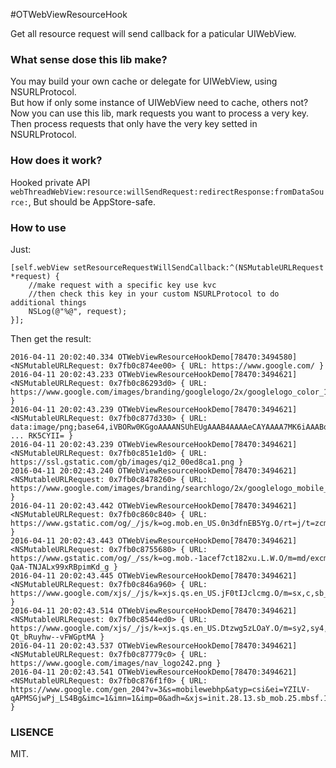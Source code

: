#OTWebViewResourceHook

Get all resource request will send callback for a paticular UIWebView.

### What sense dose this lib make?

You may build your own cache or delegate for UIWebView, using NSURLProtocol.  
But how if only some instance of UIWebView need to cache, others not?  
Now you can use this lib, mark requests you want to process a very key. Then process requests that only have the very key setted in NSURLProtocol.

### How does it work?

Hooked private API `webThreadWebView:resource:willSendRequest:redirectResponse:fromDataSource:`, But should be AppStore-safe.

### How to use

Just:  

```
[self.webView setResourceRequestWillSendCallback:^(NSMutableURLRequest *request) {
    //make request with a specific key use kvc
    //then check this key in your custom NSURLProtocol to do additional things
    NSLog(@"%@", request);
}];
```

Then get the result:  

```
2016-04-11 20:02:40.334 OTWebViewResourceHookDemo[78470:3494580] <NSMutableURLRequest: 0x7fb0c874ee00> { URL: https://www.google.com/ }
2016-04-11 20:02:43.233 OTWebViewResourceHookDemo[78470:3494621] <NSMutableURLRequest: 0x7fb0c86293d0> { URL: https://www.google.com/images/branding/googlelogo/2x/googlelogo_color_160x56dp.png }
2016-04-11 20:02:43.239 OTWebViewResourceHookDemo[78470:3494621] <NSMutableURLRequest: 0x7fb0c877d330> { URL: data:image/png;base64,iVBORw0KGgoAAAANSUhEUgAAAB4AAAAeCAYAAAA7MK6iAAABqUlEQVR42r3WzyvDcRzH8Y+vOHDkpBwpB46k3MwOfu0wLvgDyE ... RK5CYII= }
2016-04-11 20:02:43.239 OTWebViewResourceHookDemo[78470:3494621] <NSMutableURLRequest: 0x7fb0c851e1d0> { URL: https://ssl.gstatic.com/gb/images/qi2_00ed8ca1.png }
2016-04-11 20:02:43.240 OTWebViewResourceHookDemo[78470:3494621] <NSMutableURLRequest: 0x7fb0c8478260> { URL: https://www.google.com/images/branding/searchlogo/2x/googlelogo_mobile_tier1_srp_color_75x26dp.png }
2016-04-11 20:02:43.442 OTWebViewResourceHookDemo[78470:3494621] <NSMutableURLRequest: 0x7fb0c860c840> { URL: https://www.gstatic.com/og/_/js/k=og.mob.en_US.0n3dfnEB5Yg.O/rt=j/t=zcms/m=md/exm=mih,mab,meb/d=1/ed=1/rs=AA2YrTsBNPSlWJ2BMbIHBK4eVmq2V20FBg }
2016-04-11 20:02:43.443 OTWebViewResourceHookDemo[78470:3494621] <NSMutableURLRequest: 0x7fb0c8755680> { URL: https://www.gstatic.com/og/_/ss/k=og.mob.-1acef7ct182xu.L.W.O/m=md/excm=mih,mab,meb/d=1/ed=1/rs=AA2YrTvAa_V-QaA-TNJALx99xRBpimKd_g }
2016-04-11 20:02:43.445 OTWebViewResourceHookDemo[78470:3494621] <NSMutableURLRequest: 0x7fb0c846a960> { URL: https://www.google.com/xjs/_/js/k=xjs.qs.en_US.jF0tIJclcmg.O/m=sx,c,sb_mob,bct,cdos,elog,jsa,mbsf,r,hsm,qsm,d,csi/am=ANpSAIIDAFNIlLAfHBAC0gAE/rt=j/d=1/t=zcms/rs=ACT90oHgSe_0bybYBix04dNUhZ2uwKDNZQ }
2016-04-11 20:02:43.514 OTWebViewResourceHookDemo[78470:3494621] <NSMutableURLRequest: 0x7fb0c8544ed0> { URL: https://www.google.com/xjs/_/js/k=xjs.qs.en_US.Dtzwg5zLOaY.O/m=sy2,sy4,em0,sy3,aa,abd,sy38,sy37,sy36,sy40,em8,async,sy230,sy440,dvl,sy352,foot,ipv6,shm,sy122,sy128,sy45,sy79,sy132,sy46,sy112,sy133,sy255,sy256,sy251,sy252,sy143,sy259,sy136,sy253,sy258,sy41,sy43,em7,em13,em10,em14,sy254,sy257,skp/am=ANpSAIIDAFNIlLAfHBAC0gAE/rt=j/d=0/t=zcms/rs=ACT90oFwbNdWtc-Qt_bRuyhw--vFWGptMA }
2016-04-11 20:02:43.537 OTWebViewResourceHookDemo[78470:3494621] <NSMutableURLRequest: 0x7fb0c87779c0> { URL: https://www.google.com/images/nav_logo242.png }
2016-04-11 20:02:43.541 OTWebViewResourceHookDemo[78470:3494621] <NSMutableURLRequest: 0x7fb0c876f1f0> { URL: https://www.google.com/gen_204?v=3&s=mobilewebhp&atyp=csi&ei=YZILV-qAPMSGjwPj_LS4Bg&imc=1&imn=1&imp=0&adh=&xjs=init.28.13.sb_mob.25.mbsf.1.async.1.dvl.1.bbd.0&ima=1&rt=xjsls.206,prt.206,iml.206,dcl.217,xjses.242,xjsee.283,xjs.283,ol.308,aft.206,wsrt.2908,cst.795,dnst.0,rqst.1557,rspt.250,sslt.794,rqstt.1557,unt.1,cstt.761,dit.3126 }
```

### LISENCE
MIT.
